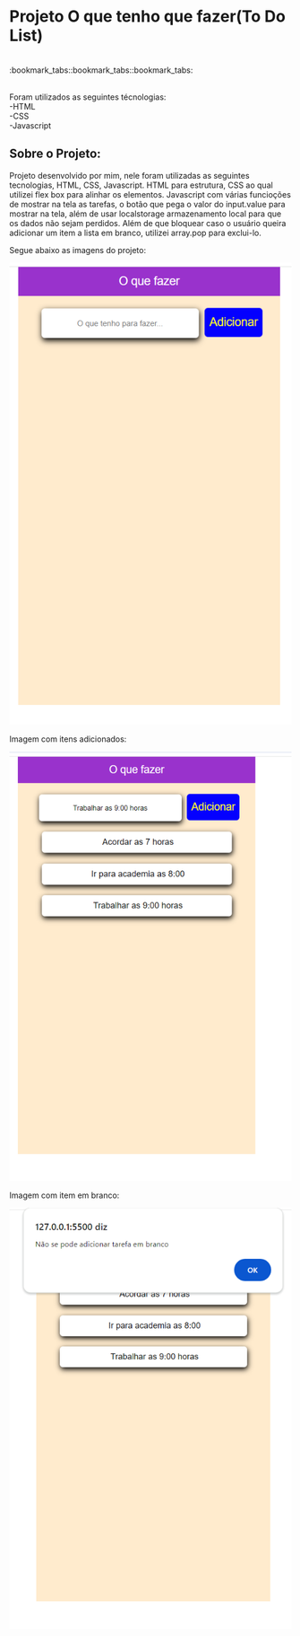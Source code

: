 <h1>Projeto O que tenho que fazer(To Do List)</h1>
<br>
:bookmark_tabs::bookmark_tabs::bookmark_tabs: <br>
<br>


Foram utilizados as seguintes técnologias: <br>
  -HTML<br>
  -CSS<br>
  -Javascript
   
  <h2>Sobre o Projeto:</h2>

  Projeto desenvolvido por mim, nele foram utilizadas as seguintes tecnologias, HTML, CSS, Javascript.
  HTML para estrutura, CSS ao qual utilizei flex box para alinhar os elementos.
  Javascript com várias funcioções de mostrar na tela as tarefas, o botão que pega o valor do input.value para mostrar na tela, além de usar localstorage armazenamento local
  para que os dados não sejam perdidos. Além de que bloquear caso o usuário queira adicionar um item a lista em branco, utilizei array.pop para exclui-lo.

  Segue abaixo as imagens do projeto: 

  <img src="https://github.com/Johnrosa59/Project-o-que-tenho-para-fazer/blob/main/img%20GitHub/To%20Do%20List.png">

  Imagem com itens adicionados:

  <img src="https://github.com/Johnrosa59/Project-o-que-tenho-para-fazer/blob/main/img%20GitHub/To%20Do%20List%202.png">

  Imagem com item em branco:

  <img src="https://github.com/Johnrosa59/Project-o-que-tenho-para-fazer/blob/main/img%20GitHub/To%20Do%20List%203.png">

